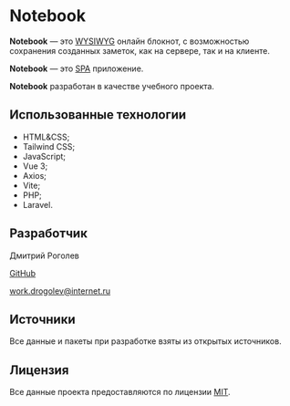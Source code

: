 # Notebook

**Notebook** &mdash; это [WYSIWYG](https://ru.wikipedia.org/wiki/WYSIWYG) онлайн блокнот, с возможностью сохранения созданных заметок, как на сервере, так и на клиенте.

**Notebook** &mdash; это [SPA](https://ru.wikipedia.org/wiki/%D0%9E%D0%B4%D0%BD%D0%BE%D1%81%D1%82%D1%80%D0%B0%D0%BD%D0%B8%D1%87%D0%BD%D0%BE%D0%B5_%D0%BF%D1%80%D0%B8%D0%BB%D0%BE%D0%B6%D0%B5%D0%BD%D0%B8%D0%B5) приложение.

**Notebook** разработан в качестве учебного проекта.

## Использованные технологии

- HTML&CSS;
- Tailwind CSS;
- JavaScript;
- Vue 3;
- Axios;
- Vite;
- PHP;
- Laravel.

## Разработчик

Дмитрий Роголев

[GitHub](https://github.com/dmitry-rogolev)

<work.drogolev@internet.ru>

## Источники

Все данные и пакеты при разработке взяты из открытых источников.

## Лицензия

Все данные проекта предоставляются по лицензии [MIT](./LICENSE).
